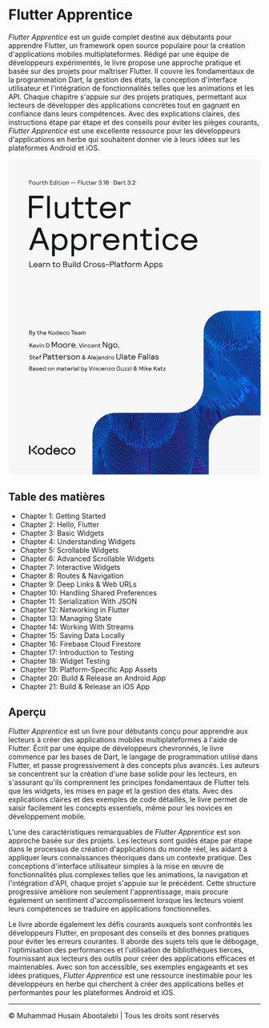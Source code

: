 <!-- ©©©©©©©©©©©©©©©©©©©©©©©© All Rights Are Reserved By Muhammad Husain Abootalebi ©©©©©©©©©©©©©©©©©©©©©©©©©©©©©©©©©© -->

# Flutter Apprentice

*Flutter Apprentice* est un guide complet destiné aux débutants pour apprendre Flutter, un framework open source populaire pour la création d'applications mobiles multiplateformes. Rédigé par une équipe de développeurs expérimentés, le livre propose une approche pratique et basée sur des projets pour maîtriser Flutter. Il couvre les fondamentaux de la programmation Dart, la gestion des états, la conception d'interface utilisateur et l'intégration de fonctionnalités telles que les animations et les API. Chaque chapitre s'appuie sur des projets pratiques, permettant aux lecteurs de développer des applications concrètes tout en gagnant en confiance dans leurs compétences. Avec des explications claires, des instructions étape par étape et des conseils pour éviter les pièges courants, *Flutter Apprentice* est une excellente ressource pour les développeurs d'applications en herbe qui souhaitent donner vie à leurs idées sur les plateformes Android et iOS.

![Flutter Apprentice](../../assets/Books/Book%20Covers/1%20-%20Flutter%20Apprentice.webp)

## Table des matières

- Chapter 1: Getting Started
- Chapter 2: Hello, Flutter
- Chapter 3: Basic Widgets
- Chapter 4: Understanding Widgets
- Chapter 5: Scrollable Widgets
- Chapter 6: Advanced Scrollable Widgets
- Chapter 7: Interactive Widgets
- Chapter 8: Routes & Navigation
- Chapter 9: Deep Links & Web URLs
- Chapter 10: Handling Shared Preferences
- Chapter 11: Serialization With JSON
- Chapter 12: Networking in Flutter
- Chapter 13: Managing State
- Chapter 14: Working With Streams
- Chapter 15: Saving Data Locally
- Chapter 16: Firebase Cloud Firestore
- Chapter 17: Introduction to Testing
- Chapter 18: Widget Testing
- Chapter 19: Platform-Specific App Assets
- Chapter 20: Build & Release an Android App
- Chapter 21: Build & Release an iOS App

## Aperçu

*Flutter Apprentice* est un livre pour débutants conçu pour apprendre aux lecteurs à créer des applications mobiles multiplateformes à l'aide de Flutter. Écrit par une équipe de développeurs chevronnés, le livre commence par les bases de Dart, le langage de programmation utilisé dans Flutter, et passe progressivement à des concepts plus avancés. Les auteurs se concentrent sur la création d'une base solide pour les lecteurs, en s'assurant qu'ils comprennent les principes fondamentaux de Flutter tels que les widgets, les mises en page et la gestion des états. Avec des explications claires et des exemples de code détaillés, le livre permet de saisir facilement les concepts essentiels, même pour les novices en développement mobile.

L'une des caractéristiques remarquables de *Flutter Apprentice* est son approche basée sur des projets. Les lecteurs sont guidés étape par étape dans le processus de création d'applications du monde réel, les aidant à appliquer leurs connaissances théoriques dans un contexte pratique. Des conceptions d'interface utilisateur simples à la mise en œuvre de fonctionnalités plus complexes telles que les animations, la navigation et l'intégration d'API, chaque projet s'appuie sur le précédent. Cette structure progressive améliore non seulement l'apprentissage, mais procure également un sentiment d'accomplissement lorsque les lecteurs voient leurs compétences se traduire en applications fonctionnelles.

Le livre aborde également les défis courants auxquels sont confrontés les développeurs Flutter, en proposant des conseils et des bonnes pratiques pour éviter les erreurs courantes. Il aborde des sujets tels que le débogage, l'optimisation des performances et l'utilisation de bibliothèques tierces, fournissant aux lecteurs des outils pour créer des applications efficaces et maintenables. Avec son ton accessible, ses exemples engageants et ses idées pratiques, *Flutter Apprentice* est une ressource inestimable pour les développeurs en herbe qui cherchent à créer des applications belles et performantes pour les plateformes Android et iOS.

---

© Muhammad Husain Abootalebi | Tous les droits sont réservés

<!-- ©©©©©©©©©©©©©©©©©©©©©©©© All Rights Are Reserved By Muhammad Husain Abootalebi ©©©©©©©©©©©©©©©©©©©©©©©©©©©©©©©©©© -->
